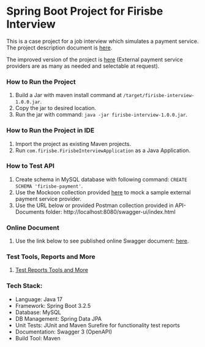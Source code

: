 # Spring Boot Project for Firisbe Interview

This is a case project for a job interview which simulates a payment service. 
The project description document is [here](API-Documents/Firisbe_java_case_study(mid).pdf).

The improved version of the project is [here](https://github.com/OzgurYatmaz/MultiPayAPI) (External payment service providers are as many as needed and selectable at request).

### How to Run the Project

1. Build a Jar with maven install command at `/target/firisbe-interview-1.0.0.jar`.
2. Copy the jar to desired location.
3. Run the jar with command: `java -jar firisbe-interview-1.0.0.jar`.

### How to Run the Project in IDE

1. Import the project as existing Maven projects.
2. Run `com.firisbe.FirisbeInterviewApplication` as a Java Application.

### How to Test API

1. Create schema in MySQL database with following command: `CREATE SCHEMA 'firisbe-payment'`.
2. Use the Mockoon collection provided [here](API-Documents/Mockoon%20Collection%20for%20Mock%20Service) to mock a sample external payment service provider.
3. Use the URL below or provided Postman collection provided in API-Documents folder: http://localhost:8080/swagger-ui/index.html

### Online Document

1. Use the link below to see published online Swagger document: [here](https://app.swaggerhub.com/apis-docs/ozguryatmaz/secure-pay_api_for_firisbe_interview/1.0).

### Test Tools, Reports and More

1. [Test Reports Tools and More](API-Documents)

### Tech Stack:

- Language: Java 17
- Framework: Spring Boot 3.2.5
- Database: MySQL
- DB Management: Spring Data JPA
- Unit Tests: JUnit and Maven Surefire for functionality test reports
- Documentation: Swagger 3 (OpenAPI)
- Build Tool: Maven 
